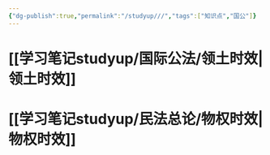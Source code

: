 ```yaml
---
{"dg-publish":true,"permalink":"/studyup///","tags":["知识点","国公"]}
---
```


# [[学习笔记studyup/国际公法/领土时效\|领土时效]]
# [[学习笔记studyup/民法总论/物权时效\|物权时效]]